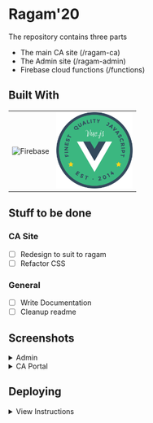 # Ragam'20

The repository contains three parts
- The main CA site (/ragam-ca)
- The Admin site (/ragam-admin)
- Firebase cloud functions (/functions)

## Built With

| | |
|:-----:|:-----|
|<img width="150" src="https://firebase.google.com/downloads/brand-guidelines/PNG/logo-standard.png" alt="Firebase">|<img width="150" src="https://github.com/vuejs/art/raw/master/vue-badge.png" alt="VueJS 2">|

## Stuff to be done
### CA Site
- [ ] Redesign to suit to ragam 
- [ ] Refactor CSS

### General
- [ ] Write Documentation
- [ ] Cleanup readme

## Screenshots
<details>
<summary>Admin</summary>

| | | |
|:-------------------------:|:-------------------------:|:-------------------------:|
|<img width="1604" src="screenshots/admin-login.png" alt="Admin Login Screen"> |  <img width="1604" src="screenshots/admin-dashboard.png" alt="Admin Dashboard">|<img width="1604" src="screenshots/admin-config.png" alt="Config page">|
|<img width="1604" src="screenshots/admin-login-mobile.png" alt="Admin login mobile"> Admin Login Page Mobile  |  <img width="1604" src="screenshots/admin-dashboard-mobile.png" alt="Full page screenshot of mobile dashboard" >|<img width="1604" src="screenshots/admin-manageposter-mobile.png" alt="Manage Poster Screen" >|
</details>
<details>
<summary>CA Portal</summary>
</details>

## Deploying
<details> 
<summary> View Instructions </summary>
- Setup and configure Firebase using `firebase-cli` as follows
    ```
    Hosting Ragam CA            => ragam-ca/dist
    Hosting Ragam Admin         => ragam-admin/dist
    Firebase Cloud functions    => functions
    ```
    (this should be pre configured with firebase.json)
- Build and deploy the site using `yarn deploy`
</details>

